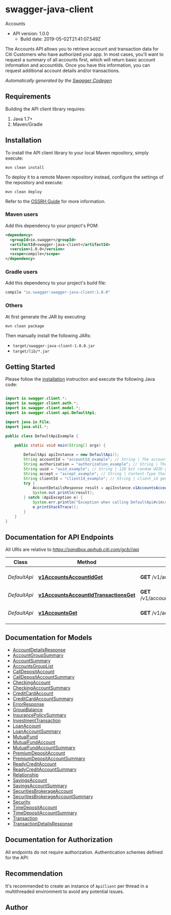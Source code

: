 # swagger-java-client

Accounts
- API version: 1.0.0
  - Build date: 2019-05-02T21:41:07.549Z

The Accounts API allows you to retrieve account and transaction data for Citi Customers who have authorized your app. In most cases, you'll want to request a summary of all accounts first, which will return basic account information and accountIds. Once you have this information, you can request additional account details and/or transactions.


*Automatically generated by the [Swagger Codegen](https://github.com/swagger-api/swagger-codegen)*


## Requirements

Building the API client library requires:
1. Java 1.7+
2. Maven/Gradle

## Installation

To install the API client library to your local Maven repository, simply execute:

```shell
mvn clean install
```

To deploy it to a remote Maven repository instead, configure the settings of the repository and execute:

```shell
mvn clean deploy
```

Refer to the [OSSRH Guide](http://central.sonatype.org/pages/ossrh-guide.html) for more information.

### Maven users

Add this dependency to your project's POM:

```xml
<dependency>
  <groupId>io.swagger</groupId>
  <artifactId>swagger-java-client</artifactId>
  <version>1.0.0</version>
  <scope>compile</scope>
</dependency>
```

### Gradle users

Add this dependency to your project's build file:

```groovy
compile "io.swagger:swagger-java-client:1.0.0"
```

### Others

At first generate the JAR by executing:

```shell
mvn clean package
```

Then manually install the following JARs:

* `target/swagger-java-client-1.0.0.jar`
* `target/lib/*.jar`

## Getting Started

Please follow the [installation](#installation) instruction and execute the following Java code:

```java

import io.swagger.client.*;
import io.swagger.client.auth.*;
import io.swagger.client.model.*;
import io.swagger.client.api.DefaultApi;

import java.io.File;
import java.util.*;

public class DefaultApiExample {

    public static void main(String[] args) {
        
        DefaultApi apiInstance = new DefaultApi();
        String accountId = "accountId_example"; // String | The account identifier in encrypted format.Typically, this is not displayed to the customer
        String authorization = "authorization_example"; // String | The most recent Authorization token. This will have the format Bearer + {space} + {accessToken}. Example: Bearer KGNsaWVudF9pZDpjbGllbnRfc2VjcmV0KQ==.
        String uuid = "uuid_example"; // String | 128 bit random UUID generated uniquely for every request.
        String accept = "accept_example"; // String | Content-Type that are acceptable for the response.
        String clientId = "clientId_example"; // String | client_id generated during consumer onboarding
        try {
            AccountDetailsResponse result = apiInstance.v1AccountsAccountIdGet(accountId, authorization, uuid, accept, clientId);
            System.out.println(result);
        } catch (ApiException e) {
            System.err.println("Exception when calling DefaultApi#v1AccountsAccountIdGet");
            e.printStackTrace();
        }
    }
}

```

## Documentation for API Endpoints

All URIs are relative to *https://sandbox.apihub.citi.com/gcb//api*

Class | Method | HTTP request | Description
------------ | ------------- | ------------- | -------------
*DefaultApi* | [**v1AccountsAccountIdGet**](docs/DefaultApi.md#v1AccountsAccountIdGet) | **GET** /v1/accounts/{accountId} | Retrieve account details
*DefaultApi* | [**v1AccountsAccountIdTransactionsGet**](docs/DefaultApi.md#v1AccountsAccountIdTransactionsGet) | **GET** /v1/accounts/{accountId}/transactions | Retrieve transactions
*DefaultApi* | [**v1AccountsGet**](docs/DefaultApi.md#v1AccountsGet) | **GET** /v1/accounts | Retrieve summary of all accounts


## Documentation for Models

 - [AccountDetailsResponse](docs/AccountDetailsResponse.md)
 - [AccountGroupSummary](docs/AccountGroupSummary.md)
 - [AccountSummary](docs/AccountSummary.md)
 - [AccountsGroupList](docs/AccountsGroupList.md)
 - [CallDepositAccount](docs/CallDepositAccount.md)
 - [CallDepositAccountSummary](docs/CallDepositAccountSummary.md)
 - [CheckingAccount](docs/CheckingAccount.md)
 - [CheckingAccountSummary](docs/CheckingAccountSummary.md)
 - [CreditCardAccount](docs/CreditCardAccount.md)
 - [CreditCardAccountSummary](docs/CreditCardAccountSummary.md)
 - [ErrorResponse](docs/ErrorResponse.md)
 - [GroupBalance](docs/GroupBalance.md)
 - [InsurancePolicySummary](docs/InsurancePolicySummary.md)
 - [InvestmentTransaction](docs/InvestmentTransaction.md)
 - [LoanAccount](docs/LoanAccount.md)
 - [LoanAccountSummary](docs/LoanAccountSummary.md)
 - [MutualFund](docs/MutualFund.md)
 - [MutualFundAccount](docs/MutualFundAccount.md)
 - [MutualFundAccountSummary](docs/MutualFundAccountSummary.md)
 - [PremiumDepositAccount](docs/PremiumDepositAccount.md)
 - [PremiumDepositAccountSummary](docs/PremiumDepositAccountSummary.md)
 - [ReadyCreditAccount](docs/ReadyCreditAccount.md)
 - [ReadyCreditAccountSummary](docs/ReadyCreditAccountSummary.md)
 - [Relationship](docs/Relationship.md)
 - [SavingsAccount](docs/SavingsAccount.md)
 - [SavingsAccountSummary](docs/SavingsAccountSummary.md)
 - [SecuritiesBrokerageAccount](docs/SecuritiesBrokerageAccount.md)
 - [SecuritiesBrokerageAccountSummary](docs/SecuritiesBrokerageAccountSummary.md)
 - [Security](docs/Security.md)
 - [TimeDepositAccount](docs/TimeDepositAccount.md)
 - [TimeDepositAccountSummary](docs/TimeDepositAccountSummary.md)
 - [Transaction](docs/Transaction.md)
 - [TransactionDetailsResponse](docs/TransactionDetailsResponse.md)


## Documentation for Authorization

All endpoints do not require authorization.
Authentication schemes defined for the API:

## Recommendation

It's recommended to create an instance of `ApiClient` per thread in a multithreaded environment to avoid any potential issues.

## Author




